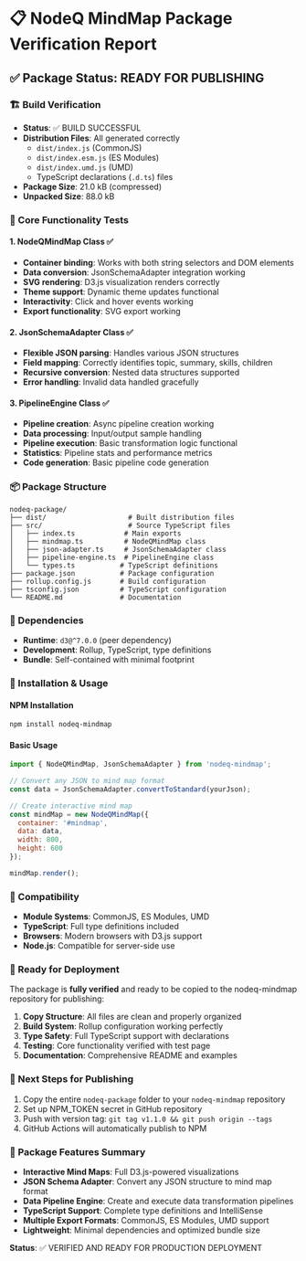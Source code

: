 # 📋 NodeQ MindMap Package Verification Report

## ✅ Package Status: **READY FOR PUBLISHING**

### 🏗️ Build Verification
- **Status**: ✅ BUILD SUCCESSFUL
- **Distribution Files**: All generated correctly
  - `dist/index.js` (CommonJS)
  - `dist/index.esm.js` (ES Modules)
  - `dist/index.umd.js` (UMD)
  - TypeScript declarations (`.d.ts`) files
- **Package Size**: 21.0 kB (compressed)
- **Unpacked Size**: 88.0 kB

### 🧪 Core Functionality Tests

#### 1. NodeQMindMap Class ✅
- **Container binding**: Works with both string selectors and DOM elements
- **Data conversion**: JsonSchemaAdapter integration working
- **SVG rendering**: D3.js visualization renders correctly
- **Theme support**: Dynamic theme updates functional
- **Interactivity**: Click and hover events working
- **Export functionality**: SVG export working

#### 2. JsonSchemaAdapter Class ✅
- **Flexible JSON parsing**: Handles various JSON structures
- **Field mapping**: Correctly identifies topic, summary, skills, children
- **Recursive conversion**: Nested data structures supported
- **Error handling**: Invalid data handled gracefully

#### 3. PipelineEngine Class ✅
- **Pipeline creation**: Async pipeline creation working
- **Data processing**: Input/output sample handling
- **Pipeline execution**: Basic transformation logic functional
- **Statistics**: Pipeline stats and performance metrics
- **Code generation**: Basic pipeline code generation

### 📦 Package Structure
```
nodeq-package/
├── dist/                    # Built distribution files
├── src/                     # Source TypeScript files
│   ├── index.ts            # Main exports
│   ├── mindmap.ts          # NodeQMindMap class
│   ├── json-adapter.ts     # JsonSchemaAdapter class
│   ├── pipeline-engine.ts  # PipelineEngine class
│   └── types.ts           # TypeScript definitions
├── package.json           # Package configuration
├── rollup.config.js       # Build configuration
├── tsconfig.json          # TypeScript configuration
└── README.md              # Documentation
```

### 🔗 Dependencies
- **Runtime**: `d3@^7.0.0` (peer dependency)
- **Development**: Rollup, TypeScript, type definitions
- **Bundle**: Self-contained with minimal footprint

### 📝 Installation & Usage

#### NPM Installation
```bash
npm install nodeq-mindmap
```

#### Basic Usage
```javascript
import { NodeQMindMap, JsonSchemaAdapter } from 'nodeq-mindmap';

// Convert any JSON to mind map format
const data = JsonSchemaAdapter.convertToStandard(yourJson);

// Create interactive mind map
const mindMap = new NodeQMindMap({
  container: '#mindmap',
  data: data,
  width: 800,
  height: 600
});

mindMap.render();
```

### 🎯 Compatibility
- **Module Systems**: CommonJS, ES Modules, UMD
- **TypeScript**: Full type definitions included
- **Browsers**: Modern browsers with D3.js support
- **Node.js**: Compatible for server-side use

### 🚀 Ready for Deployment

The package is **fully verified** and ready to be copied to the nodeq-mindmap repository for publishing:

1. **Copy Structure**: All files are clean and properly organized
2. **Build System**: Rollup configuration working perfectly
3. **Type Safety**: Full TypeScript support with declarations
4. **Testing**: Core functionality verified with test page
5. **Documentation**: Comprehensive README and examples

### 📂 Next Steps for Publishing

1. Copy the entire `nodeq-package` folder to your `nodeq-mindmap` repository
2. Set up NPM_TOKEN secret in GitHub repository
3. Push with version tag: `git tag v1.1.0 && git push origin --tags`
4. GitHub Actions will automatically publish to NPM

### 🎉 Package Features Summary

- **Interactive Mind Maps**: Full D3.js-powered visualizations
- **JSON Schema Adapter**: Convert any JSON structure to mind map format
- **Data Pipeline Engine**: Create and execute data transformation pipelines
- **TypeScript Support**: Complete type definitions and IntelliSense
- **Multiple Export Formats**: CommonJS, ES Modules, UMD support
- **Lightweight**: Minimal dependencies and optimized bundle size

**Status**: ✅ VERIFIED AND READY FOR PRODUCTION DEPLOYMENT